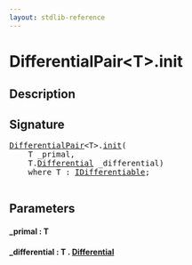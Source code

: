 ```yaml
---
layout: stdlib-reference
---
```


# DifferentialPair\<T\>\.init

## Description





## Signature 

<pre>
<a href="/stdlib-reference/types/DifferentialPair/index" class="code_type">DifferentialPair</a>&lt;T&gt;.<a href="/stdlib-reference/types/DifferentialPair/init">init</a>(
    T <span class='code_param'>_primal</span>,
    T.<a href="/stdlib-reference/types/DifferentialPair/Differential" class="code_type">Differential</a> <span class='code_param'>_differential</span>)
    <span class='code_keyword'>where</span> T : <a href="/stdlib-reference/interfaces/IDifferentiable/index" class="code_type">IDifferentiable</a>;

</pre>

## Parameters

#### \_primal  : T
#### \_differential  : T \. [Differential](/stdlib-reference/types/DifferentialPair/Differential)

